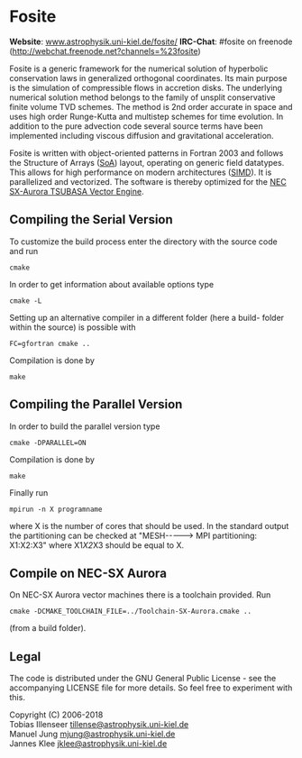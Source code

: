 # Fosite

**Website**: www.astrophysik.uni-kiel.de/fosite/
**IRC-Chat**: #fosite on freenode (http://webchat.freenode.net?channels=%23fosite)

Fosite is a generic framework for the numerical solution of hyperbolic conservation
laws in generalized orthogonal coordinates. Its main purpose is the simulation of
compressible flows in accretion disks. The underlying numerical solution method
belongs to the family of unsplit conservative finite volume TVD schemes. The method
is 2nd order accurate in space and uses high order Runge-Kutta and multistep schemes
for time evolution. In addition to the pure advection code several source terms have
been implemented including viscous diffusion and gravitational acceleration.

Fosite is written with object-oriented patterns in Fortran 2003 and follows the
Structure of Arrays ([SoA](https://en.wikipedia.org/wiki/AOS_and_SOA)) layout,
operating on generic field datatypes. This allows for high performance on
modern architectures ([SIMD](https://en.wikipedia.org/wiki/SIMD)). It is parallelized
and vectorized. The software is thereby optimized for the [NEC SX-Aurora
TSUBASA Vector Engine](https://www.nec.com/en/global/solutions/hpc/sx/vector_engine.html).

## Compiling the Serial Version
To customize the build process enter the directory with the source code
and run

    cmake

In order to get information about available options type

    cmake -L

Setting up an alternative compiler in a different folder (here a build-
folder within the source) is possible with

    FC=gfortran cmake ..

Compilation is done by

    make

## Compiling the Parallel Version
In order to build the parallel version type

    cmake -DPARALLEL=ON

Compilation is done by

    make

Finally run

    mpirun -n X programname

where X is the number of cores that should be used. In the standard output
the partitioning can be checked at "MESH-----> MPI partitioning: X1:X2:X3" where
X1*X2*X3 should be equal to X.


## Compile on NEC-SX Aurora
On NEC-SX Aurora vector machines there is a toolchain provided. Run

    cmake -DCMAKE_TOOLCHAIN_FILE=../Toolchain-SX-Aurora.cmake ..

(from a build folder).

## Legal

The code is distributed under the GNU General Public License - see the
accompanying LICENSE file for more details. So feel free to experiment
with this.

Copyright (C) 2006-2018  
Tobias Illenseer <tillense@astrophysik.uni-kiel.de>  
Manuel Jung <mjung@astrophysik.uni-kiel.de>  
Jannes Klee <jklee@astrophysik.uni-kiel.de>  
